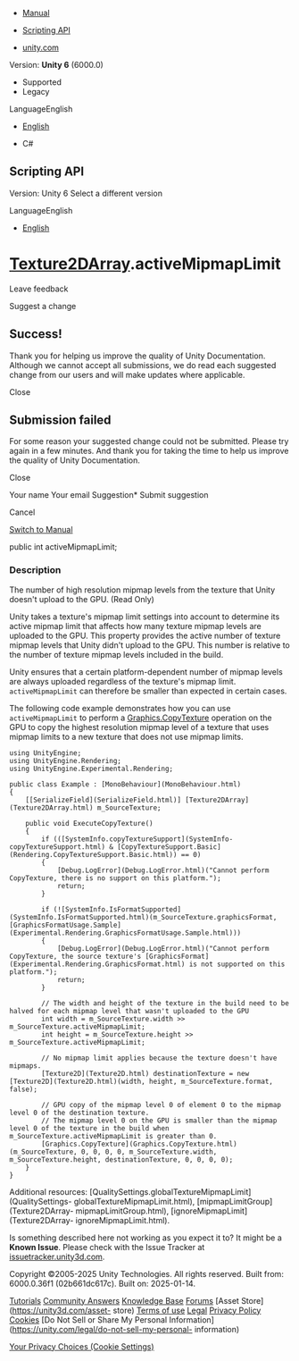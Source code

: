 [ ]()

  * [Manual](../Manual/index.html)
  * [Scripting API](../ScriptReference/index.html)

  * [unity.com](https://unity.com/)

Version: **Unity 6** (6000.0)

  * Supported
  * Legacy

LanguageEnglish

  * [English]()

  * C#

[ ](https://docs.unity3d.com)

## Scripting API

Version: Unity 6 Select a different version

LanguageEnglish

  * [English]()

#  [Texture2DArray](Texture2DArray.html).activeMipmapLimit

Leave feedback

Suggest a change

## Success!

Thank you for helping us improve the quality of Unity Documentation. Although
we cannot accept all submissions, we do read each suggested change from our
users and will make updates where applicable.

Close

## Submission failed

For some reason your suggested change could not be submitted. Please <a>try
again</a> in a few minutes. And thank you for taking the time to help us
improve the quality of Unity Documentation.

Close

Your name Your email Suggestion* Submit suggestion

Cancel

[Switch to Manual](../Manual/class-Texture2DArray.html "Go to Texture2DArray
Component in the Manual")

public int activeMipmapLimit;

### Description

The number of high resolution mipmap levels from the texture that Unity
doesn't upload to the GPU. (Read Only)

Unity takes a texture's mipmap limit settings into account to determine its
active mipmap limit that affects how many texture mipmap levels are uploaded
to the GPU. This property provides the active number of texture mipmap levels
that Unity didn't upload to the GPU. This number is relative to the number of
texture mipmap levels included in the build.  
  
Unity ensures that a certain platform-dependent number of mipmap levels are
always uploaded regardless of the texture's mipmap limit. `activeMipmapLimit`
can therefore be smaller than expected in certain cases.  
  
The following code example demonstrates how you can use `activeMipmapLimit` to
perform a [Graphics.CopyTexture](Graphics.CopyTexture.html) operation on the
GPU to copy the highest resolution mipmap level of a texture that uses mipmap
limits to a new texture that does not use mipmap limits.

    
    
    using UnityEngine;
    using UnityEngine.Rendering;
    using UnityEngine.Experimental.Rendering;  
      
    public class Example : [MonoBehaviour](MonoBehaviour.html)
    {
        [[SerializeField](SerializeField.html)] [Texture2DArray](Texture2DArray.html) m_SourceTexture;  
      
        public void ExecuteCopyTexture()
        {
            if (([SystemInfo.copyTextureSupport](SystemInfo-copyTextureSupport.html) & [CopyTextureSupport.Basic](Rendering.CopyTextureSupport.Basic.html)) == 0)
            {
                [Debug.LogError](Debug.LogError.html)("Cannot perform CopyTexture, there is no support on this platform.");
                return;
            }  
      
            if (![SystemInfo.IsFormatSupported](SystemInfo.IsFormatSupported.html)(m_SourceTexture.graphicsFormat, [GraphicsFormatUsage.Sample](Experimental.Rendering.GraphicsFormatUsage.Sample.html)))
            {
                [Debug.LogError](Debug.LogError.html)("Cannot perform CopyTexture, the source texture's [GraphicsFormat](Experimental.Rendering.GraphicsFormat.html) is not supported on this platform.");
                return;
            }  
      
            // The width and height of the texture in the build need to be halved for each mipmap level that wasn't uploaded to the GPU
            int width = m_SourceTexture.width >> m_SourceTexture.activeMipmapLimit;
            int height = m_SourceTexture.height >> m_SourceTexture.activeMipmapLimit;  
      
            // No mipmap limit applies because the texture doesn't have mipmaps.
            [Texture2D](Texture2D.html) destinationTexture = new [Texture2D](Texture2D.html)(width, height, m_SourceTexture.format, false);  
      
            // GPU copy of the mipmap level 0 of element 0 to the mipmap level 0 of the destination texture.
            // The mipmap level 0 on the GPU is smaller than the mipmap level 0 of the texture in the build when m_SourceTexture.activeMipmapLimit is greater than 0.
            [Graphics.CopyTexture](Graphics.CopyTexture.html)(m_SourceTexture, 0, 0, 0, 0, m_SourceTexture.width, m_SourceTexture.height, destinationTexture, 0, 0, 0, 0);
        }
    }
    

Additional resources:
[QualitySettings.globalTextureMipmapLimit](QualitySettings-
globalTextureMipmapLimit.html), [mipmapLimitGroup](Texture2DArray-
mipmapLimitGroup.html), [ignoreMipmapLimit](Texture2DArray-
ignoreMipmapLimit.html).

Is something described here not working as you expect it to? It might be a
**Known Issue**. Please check with the Issue Tracker at
[issuetracker.unity3d.com](https://issuetracker.unity3d.com).

Copyright ©2005-2025 Unity Technologies. All rights reserved. Built from:
6000.0.36f1 (02b661dc617c). Built on: 2025-01-14.

[Tutorials](https://unity3d.com/learn) [Community
Answers](https://answers.unity3d.com) [Knowledge
Base](https://support.unity3d.com/hc/en-us)
[Forums](https://forum.unity3d.com) [Asset Store](https://unity3d.com/asset-
store) [Terms of use](https://docs.unity3d.com/Manual/TermsOfUse.html)
[Legal](https://unity.com/legal) [Privacy
Policy](https://unity.com/legal/privacy-policy)
[Cookies](https://unity.com/legal/cookie-policy) [Do Not Sell or Share My
Personal Information](https://unity.com/legal/do-not-sell-my-personal-
information)

[Your Privacy Choices (Cookie Settings)](javascript:void\(0\);)

